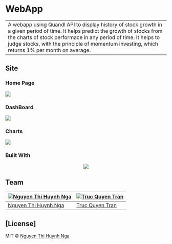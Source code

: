 # WebApp
<table>
<tr>
<td>
  A webapp using Quandl API to display history of stock growth in a given period of time. It helps predict the growth of stocks from the  charts of stock performace in any period of time. It helps to judge stocks, with the principle of momentum investing, which returns 1% per month on average.
</td>
</tr>
</table>

## Site

### Home Page

![](https://github.com/huynhngaa/docswap/blob/master/assets/img/demo/home.png)

### DashBoard
![]( https://github.com/huynhngaa/docswap/blob/master/assets/img/demo/dash.png)

### Charts
![]( https://github.com/huynhngaa/docswap/blob/master/assets/img/demo/trunglap.png)


### Built With

<p align="center">
  <a href="https://skillicons.dev">
    <img src="https://skillicons.dev/icons?i=git,kubernetes,docker,c,vim" />
  </a>
</p>


## Team

[![Nguyen Thi Huynh Nga](https://avatars.githubusercontent.com/u/101682185?s=400&u=ddfad281512e1550579957b19d298fe049e3fdba&v=4)](https://github.com/huynhngaa)  | [![Truc Quyen Tran](https://avatars.githubusercontent.com/u/101681888?v=4)](https://github.com/trucquyentran)
---|---
[Nguyen Thi Huynh Nga ](https://github.com/huynhngaa) |[Truc Quyen Tran](https://github.com/trucquyentran)

## [License]

MIT © [Nguyen Thi Huynh Nga ](https://github.com/huynhngaa)

